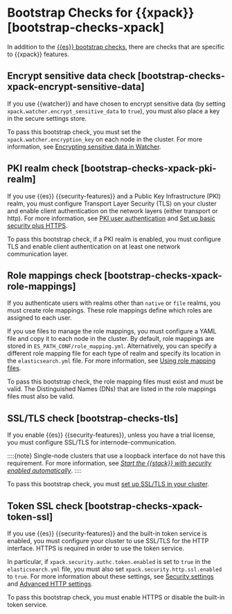 # Bootstrap Checks for {{xpack}} [bootstrap-checks-xpack]

In addition to the [{{es}} bootstrap checks](../../../deploy-manage/deploy/self-managed/bootstrap-checks.md), there are checks that are specific to {{xpack}} features.


## Encrypt sensitive data check [bootstrap-checks-xpack-encrypt-sensitive-data]

If you use {{watcher}} and have chosen to encrypt sensitive data (by setting `xpack.watcher.encrypt_sensitive_data` to `true`), you must also place a key in the secure settings store.

To pass this bootstrap check, you must set the `xpack.watcher.encryption_key` on each node in the cluster. For more information, see [Encrypting sensitive data in Watcher](../../../explore-analyze/alerts-cases/watcher/encrypting-data.md).


## PKI realm check [bootstrap-checks-xpack-pki-realm]

If you use {{es}} {{security-features}} and a Public Key Infrastructure (PKI) realm, you must configure Transport Layer Security (TLS) on your cluster and enable client authentication on the network layers (either transport or http). For more information, see [PKI user authentication](../../../deploy-manage/users-roles/cluster-or-deployment-auth/pki.md) and [Set up basic security plus HTTPS](../../../deploy-manage/security/set-up-basic-security-plus-https.md).

To pass this bootstrap check, if a PKI realm is enabled, you must configure TLS and enable client authentication on at least one network communication layer.


## Role mappings check [bootstrap-checks-xpack-role-mappings]

If you authenticate users with realms other than `native` or `file` realms, you must create role mappings. These role mappings define which roles are assigned to each user.

If you use files to manage the role mappings, you must configure a YAML file and copy it to each node in the cluster. By default, role mappings are stored in `ES_PATH_CONF/role_mapping.yml`. Alternatively, you can specify a different role mapping file for each type of realm and specify its location in the `elasticsearch.yml` file. For more information, see [Using role mapping files](../../../deploy-manage/users-roles/cluster-or-deployment-auth/mapping-users-groups-to-roles.md#mapping-roles-file).

To pass this bootstrap check, the role mapping files must exist and must be valid. The Distinguished Names (DNs) that are listed in the role mappings files must also be valid.


## SSL/TLS check [bootstrap-checks-tls]

If you enable {{es}} {{security-features}}, unless you have a trial license, you must configure SSL/TLS for internode-communication.

::::{note}
Single-node clusters that use a loopback interface do not have this requirement. For more information, see [*Start the {{stack}} with security enabled automatically*](../../../deploy-manage/security/security-certificates-keys.md).
::::


To pass this bootstrap check, you must [set up SSL/TLS in your cluster](../../../deploy-manage/security/set-up-basic-security.md#encrypt-internode-communication).


## Token SSL check [bootstrap-checks-xpack-token-ssl]

If you use {{es}} {{security-features}} and the built-in token service is enabled, you must configure your cluster to use SSL/TLS for the HTTP interface. HTTPS is required in order to use the token service.

In particular, if `xpack.security.authc.token.enabled` is set to `true` in the `elasticsearch.yml` file, you must also set `xpack.security.http.ssl.enabled` to `true`. For more information about these settings, see [Security settings](elasticsearch://reference/elasticsearch/configuration-reference/security-settings.md) and [Advanced HTTP settings](elasticsearch://reference/elasticsearch/configuration-reference/networking-settings.md#http-settings).

To pass this bootstrap check, you must enable HTTPS or disable the built-in token service.

